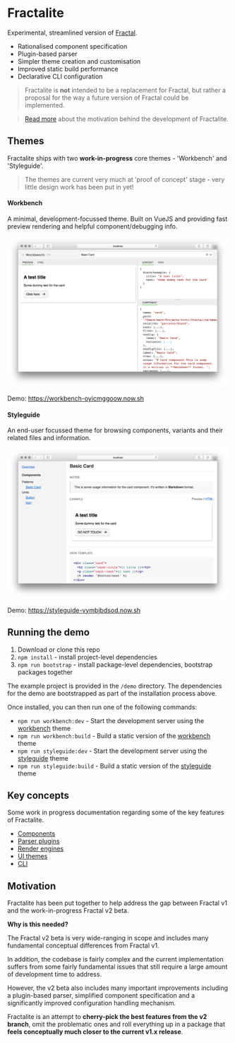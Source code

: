# Fractalite

Experimental, streamlined version of [Fractal](https://fractal.build).

- Rationalised component specification
- Plugin-based parser
- Simpler theme creation and customisation
- Improved static build performance
- Declarative CLI configuration

> Fractalite is **not** intended to be a replacement for Fractal, but rather a proposal for the way a future version of Fractal could be implemented.

> [Read more](#motivation) about the motivation behind the development of Fractalite.

## Themes

Fractalite ships with two **work-in-progress** core themes - 'Workbench' and 'Styleguide'.

> The themes are current very much at 'proof of concept' stage - very little design work has been put in yet!

#### Workbench

A minimal, development-focussed theme. Built on VueJS and providing fast preview rendering and helpful component/debugging info.

<img src="/docs/assets/theme-workbench.png" width="500" alt="Workbench theme">

Demo: https://workbench-oyicmggoow.now.sh

#### Styleguide

An end-user focussed theme for browsing components, variants and their related files and information.

<img src="/docs/assets/theme-styleguide.png" width="500" alt="Styleguide theme">

Demo: https://styleguide-vymbjbdsod.now.sh

## Running the demo

1. Download or clone this repo
2. `npm install` - install project-level dependencies
3. `npm run bootstrap` - install package-level dependencies, bootstrap packages together

The example project is provided in the `/demo` directory. The dependencies for the demo are bootstrapped as part of the installation process above.

Once installed, you can then run one of the following commands:

- `npm run workbench:dev` - Start the development server using the [workbench](/docs/ui.md#themes) theme
- `npm run workbench:build` - Build a static version of the [workbench](/docs/ui.md#themes) theme
- `npm run styleguide:dev` - Start the development server using the [styleguide](/docs/ui.md#themes) theme
- `npm run styleguide:build` - Build a static version of the [styleguide](/docs/ui.md#themes) theme


## Key concepts

Some work in progress documentation regarding some of the key features of Fractalite.

- [Components](/docs/components.md)
- [Parser plugins](/docs/plugins.md)
- [Render engines](/docs/engines.md)
- [UI themes](/docs/themes.md)
- [CLI](/docs/cli.md)

## Motivation

Fractalite has been put together to help address the gap between Fractal v1 and the work-in-progress Fractal v2 beta.

**Why is this needed?**

The Fractal v2 beta is very wide-ranging in scope and includes many fundamental conceptual differences from Fractal v1.

In addition, the codebase is fairly complex and the current implementation suffers from some fairly fundamental issues that still require a large amount of development time to address.

However, the v2 beta also includes many important improvements including a plugin-based parser, simplified component specification and a significantly improved configuration handling mechanism.

Fractalite is an attempt to **cherry-pick the best features from the v2 branch**, omit the problematic ones and roll everything up in a package that **feels conceptually much closer to the current v1.x release**.
